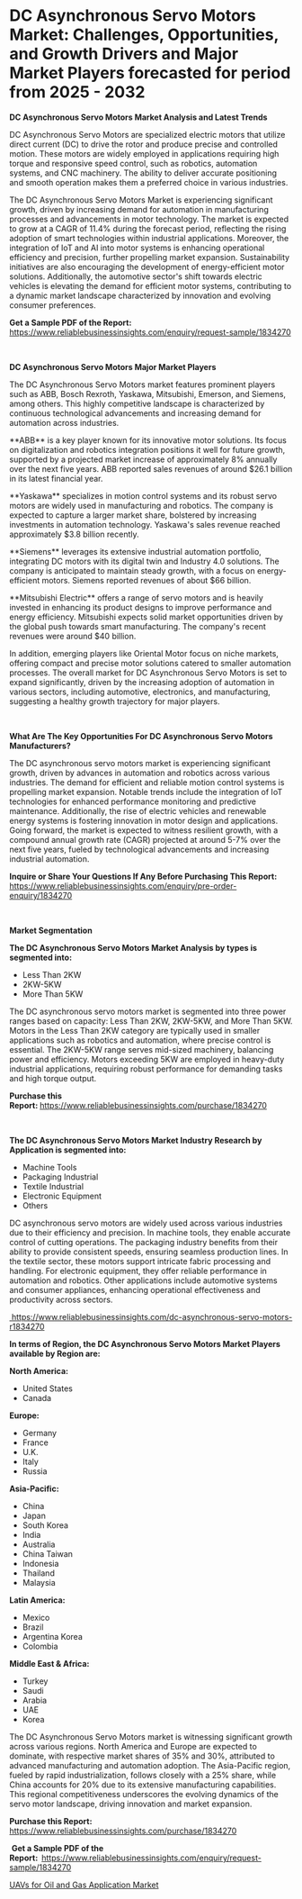 <p><h1>DC Asynchronous Servo Motors Market: Challenges, Opportunities, and Growth Drivers and Major Market Players forecasted for period from 2025 - 2032</h1></p><p><strong>DC Asynchronous Servo Motors Market Analysis and Latest Trends</strong></p>
<p><p>DC Asynchronous Servo Motors are specialized electric motors that utilize direct current (DC) to drive the rotor and produce precise and controlled motion. These motors are widely employed in applications requiring high torque and responsive speed control, such as robotics, automation systems, and CNC machinery. The ability to deliver accurate positioning and smooth operation makes them a preferred choice in various industries.</p><p>The DC Asynchronous Servo Motors Market is experiencing significant growth, driven by increasing demand for automation in manufacturing processes and advancements in motor technology. The market is expected to grow at a CAGR of 11.4% during the forecast period, reflecting the rising adoption of smart technologies within industrial applications. Moreover, the integration of IoT and AI into motor systems is enhancing operational efficiency and precision, further propelling market expansion. Sustainability initiatives are also encouraging the development of energy-efficient motor solutions. Additionally, the automotive sector's shift towards electric vehicles is elevating the demand for efficient motor systems, contributing to a dynamic market landscape characterized by innovation and evolving consumer preferences.</p></p>
<p><strong>Get a Sample PDF of the Report:&nbsp;</strong> <a href="https://www.reliablebusinessinsights.com/enquiry/request-sample/1834270?utm_campaign=2278&utm_medium=2&utm_source=Github&utm_content=ia&utm_term=12042025&utm_id=dc-asynchronous-servo-motors">https://www.reliablebusinessinsights.com/enquiry/request-sample/1834270</a></p>
<p>&nbsp;</p>
<p><strong>DC Asynchronous Servo Motors Major Market Players</strong></p>
<p><p>The DC Asynchronous Servo Motors market features prominent players such as ABB, Bosch Rexroth, Yaskawa, Mitsubishi, Emerson, and Siemens, among others. This highly competitive landscape is characterized by continuous technological advancements and increasing demand for automation across industries.</p><p>**ABB** is a key player known for its innovative motor solutions. Its focus on digitalization and robotics integration positions it well for future growth, supported by a projected market increase of approximately 8% annually over the next five years. ABB reported sales revenues of around $26.1 billion in its latest financial year.</p><p>**Yaskawa** specializes in motion control systems and its robust servo motors are widely used in manufacturing and robotics. The company is expected to capture a larger market share, bolstered by increasing investments in automation technology. Yaskawa's sales revenue reached approximately $3.8 billion recently.</p><p>**Siemens** leverages its extensive industrial automation portfolio, integrating DC motors with its digital twin and Industry 4.0 solutions. The company is anticipated to maintain steady growth, with a focus on energy-efficient motors. Siemens reported revenues of about $66 billion.</p><p>**Mitsubishi Electric** offers a range of servo motors and is heavily invested in enhancing its product designs to improve performance and energy efficiency. Mitsubishi expects solid market opportunities driven by the global push towards smart manufacturing. The company's recent revenues were around $40 billion.</p><p>In addition, emerging players like Oriental Motor focus on niche markets, offering compact and precise motor solutions catered to smaller automation processes. The overall market for DC Asynchronous Servo Motors is set to expand significantly, driven by the increasing adoption of automation in various sectors, including automotive, electronics, and manufacturing, suggesting a healthy growth trajectory for major players.</p></p>
<p>&nbsp;</p>
<p><strong>What Are The Key Opportunities For DC Asynchronous Servo Motors Manufacturers?</strong></p>
<p><p>The DC asynchronous servo motors market is experiencing significant growth, driven by advances in automation and robotics across various industries. The demand for efficient and reliable motion control systems is propelling market expansion. Notable trends include the integration of IoT technologies for enhanced performance monitoring and predictive maintenance. Additionally, the rise of electric vehicles and renewable energy systems is fostering innovation in motor design and applications. Going forward, the market is expected to witness resilient growth, with a compound annual growth rate (CAGR) projected at around 5-7% over the next five years, fueled by technological advancements and increasing industrial automation.</p></p>
<p><strong>Inquire or Share Your Questions If Any Before Purchasing This Report:</strong> <a href="https://www.reliablebusinessinsights.com/enquiry/pre-order-enquiry/1834270?utm_campaign=2278&utm_medium=2&utm_source=Github&utm_content=ia&utm_term=12042025&utm_id=dc-asynchronous-servo-motors">https://www.reliablebusinessinsights.com/enquiry/pre-order-enquiry/1834270</a></p>
<p>&nbsp;</p>
<p><strong>Market Segmentation</strong></p>
<p><strong>The DC Asynchronous Servo Motors Market Analysis by types is segmented into:</strong></p>
<p><ul><li>Less Than 2KW</li><li>2KW-5KW</li><li>More Than 5KW</li></ul></p>
<p><p>The DC asynchronous servo motors market is segmented into three power ranges based on capacity: Less Than 2KW, 2KW-5KW, and More Than 5KW. Motors in the Less Than 2KW category are typically used in smaller applications such as robotics and automation, where precise control is essential. The 2KW-5KW range serves mid-sized machinery, balancing power and efficiency. Motors exceeding 5KW are employed in heavy-duty industrial applications, requiring robust performance for demanding tasks and high torque output.</p></p>
<p><strong>Purchase this Report:&nbsp;</strong><a href="https://www.reliablebusinessinsights.com/purchase/1834270?utm_campaign=2278&utm_medium=2&utm_source=Github&utm_content=ia&utm_term=12042025&utm_id=dc-asynchronous-servo-motors">https://www.reliablebusinessinsights.com/purchase/1834270</a></p>
<p>&nbsp;</p>
<p><strong>The DC Asynchronous Servo Motors Market Industry Research by Application is segmented into:</strong></p>
<p><ul><li>Machine Tools</li><li>Packaging Industrial</li><li>Textile Industrial</li><li>Electronic Equipment</li><li>Others</li></ul></p>
<p><p>DC asynchronous servo motors are widely used across various industries due to their efficiency and precision. In machine tools, they enable accurate control of cutting operations. The packaging industry benefits from their ability to provide consistent speeds, ensuring seamless production lines. In the textile sector, these motors support intricate fabric processing and handling. For electronic equipment, they offer reliable performance in automation and robotics. Other applications include automotive systems and consumer appliances, enhancing operational effectiveness and productivity across sectors.</p></p>
<p><a href="https://www.reliablebusinessinsights.com/dc-asynchronous-servo-motors-r1834270?utm_campaign=2278&utm_medium=2&utm_source=Github&utm_content=ia&utm_term=12042025&utm_id=dc-asynchronous-servo-motors">&nbsp;https://www.reliablebusinessinsights.com/dc-asynchronous-servo-motors-r1834270</a></p>
<p><strong>In terms of Region, the DC Asynchronous Servo Motors Market Players available by Region are:</strong></p>
<p>
    <p> <strong> North America: </strong>
        <ul>
            <li>United States</li>
            <li>Canada</li>
        </ul>
        </p> 
    <p> <strong> Europe: </strong>
        <ul>
            <li>Germany</li>
            <li>France</li>
            <li>U.K.</li>
            <li>Italy</li>
            <li>Russia</li>
        </ul>
        </p> 
    <p> <strong> Asia-Pacific: </strong>
        <ul>
            <li>China</li>
            <li>Japan</li>
            <li>South Korea</li>
            <li>India</li>
            <li>Australia</li>
            <li>China Taiwan</li>
            <li>Indonesia</li>
            <li>Thailand</li>
            <li>Malaysia</li>
        </ul>
        </p> 
    <p> <strong> Latin America: </strong>
        <ul>
            <li>Mexico</li>
            <li>Brazil</li>
            <li>Argentina Korea</li>
            <li>Colombia</li>
        </ul>
        </p> 
    <p> <strong> Middle East & Africa: </strong>
        <ul>
            <li>Turkey</li>
            <li>Saudi</li>
            <li>Arabia</li>
            <li>UAE</li>
            <li>Korea</li>
        </ul>
    </p>
    </p>
<p><p>The DC Asynchronous Servo Motors market is witnessing significant growth across various regions. North America and Europe are expected to dominate, with respective market shares of 35% and 30%, attributed to advanced manufacturing and automation adoption. The Asia-Pacific region, fueled by rapid industrialization, follows closely with a 25% share, while China accounts for 20% due to its extensive manufacturing capabilities. This regional competitiveness underscores the evolving dynamics of the servo motor landscape, driving innovation and market expansion.</p></p>
<p><strong>Purchase this Report: </strong><a href="https://www.reliablebusinessinsights.com/purchase/1834270?utm_campaign=2278&utm_medium=2&utm_source=Github&utm_content=ia&utm_term=12042025&utm_id=dc-asynchronous-servo-motors">https://www.reliablebusinessinsights.com/purchase/1834270</a></p>
<p>&nbsp;<strong>Get a Sample PDF of the Report:&nbsp;&nbsp;</strong><a href="https://www.reliablebusinessinsights.com/enquiry/request-sample/1834270?utm_campaign=2278&utm_medium=2&utm_source=Github&utm_content=ia&utm_term=12042025&utm_id=dc-asynchronous-servo-motors">https://www.reliablebusinessinsights.com/enquiry/request-sample/1834270</a></p>
<p><strong></strong></p>
<p><p><a href="https://github.com/minakibanov/Market-Research-Report-List-1/blob/main/uavs-for-oil-and-gas-application-market.md?utm_campaign=2278&utm_medium=2&utm_source=Github&utm_content=ia&utm_term=12042025&utm_id=dc-asynchronous-servo-motors">UAVs for Oil and Gas Application Market</a></p></p>